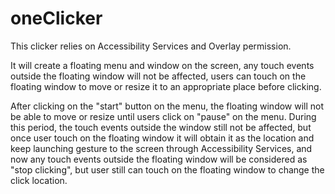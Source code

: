 # oneClicker
This clicker relies on Accessibility Services and Overlay permission.

It will create a floating menu and window on the screen, any touch events
outside the floating window will not be affected, users can touch on the floating window to move or resize it to an appropriate place before clicking.

After clicking on the "start" button on the menu, the floating window will not be able to move or resize until users click on "pause" on the menu.
During this period, the touch events outside the window still not be affected, but once user touch on the floating window it will obtain it as the location
and keep launching gesture to the screen through Accessibility Services, and now any touch events outside the floating window will be considered
as "stop clicking", but user still can touch on the floating window to change the click location.

